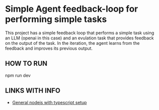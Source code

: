 # Simple Agent feedback-loop for performing simple tasks

This project has a simple feedback loop that performs a simple task using an LLM (openai in this case) and an evulation task that provides feedback on the output of the task. In the iteration, the agent learns from the feedback and improves its previous output.

## HOW TO RUN

npm run dev

## LINKS WITH INFO

- [General nodejs with typescript setup](https://blog.logrocket.com/how-to-set-up-node-typescript-express/)

